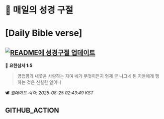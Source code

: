 # 🙏 매일의 성경 구절
# [Daily Bible verse]
## [![README에 성경구절 업데이트](https://github.com/DONGSUKA/first_test/actions/workflows/update-readme-bible.yml/badge.svg)](https://github.com/DONGSUKA/first_test/actions/workflows/update-readme-bible.yml)
<!-- START_BIBLE_VERSE -->
📖 **요한삼서 1:5**
> 영접함과 내쫓음 사랑하는 자여 네가 무엇이든지 형제 곧 나그네 된 자들에게 행하는 것은 신실한 일이니

🕊️ _업데이트 시각: 2025-08-25 02:43:49 KST_
  <!-- END_BIBLE_VERSE -->
## GITHUB_ACTION
